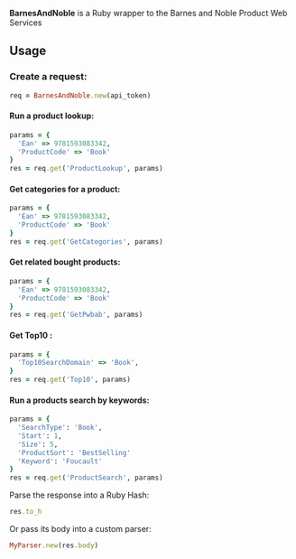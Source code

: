 **BarnesAndNoble** is a Ruby wrapper to the Barnes and Noble Product Web Services

## Usage

### Create a request:

```ruby
req = BarnesAndNoble.new(api_token)
```
#### Run a product lookup:

```ruby
params = {
  'Ean' => 9781593083342,
  'ProductCode' => 'Book'
}
res = req.get('ProductLookup', params)
```

#### Get categories for a product:

```ruby
params = {
  'Ean' => 9781593083342,
  'ProductCode' => 'Book'
}
res = req.get('GetCategories', params)
```

#### Get related bought products:

```ruby
params = {
  'Ean' => 9781593083342,
  'ProductCode' => 'Book'
}
res = req.get('GetPwbab', params)
```

#### Get Top10 :

```ruby
params = {
  'Top10SearchDomain' => 'Book',
}
res = req.get('Top10', params)
```

#### Run a products search by keywords:

```ruby
params = {
  'SearchType': 'Book',
  'Start': 1,
  'Size': 5,
  'ProductSort': 'BestSelling'
  'Keyword': 'Foucault'
}
res = req.get('ProductSearch', params)
```

Parse the response into a Ruby Hash:

```ruby
res.to_h
```

Or pass its body into a custom parser:

```ruby
MyParser.new(res.body)
```
